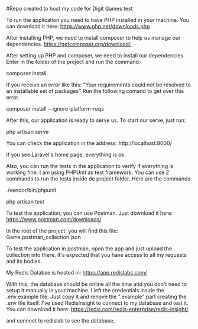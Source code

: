 #Repo created to host my code for Digit Games test

To run the application you need to have PHP installed in your machine. You can download it here:
https://www.php.net/downloads.php

After installing PHP, we need to install composer to help us manage our dependencies.
https://getcomposer.org/download/

After setting up PHP and composer, we need to install our dependencies
Enter in the folder of the project and run the command:

composer install

If you receive an error like this: "Your requirements could not be resolved to an installable set of packages" Run the following comand to get over this error.

composer install --ignore-platform-reqs

After this, our application is ready to serve us. To start our serve, just run:

php artisan serve

You can check the application in the address: http://localhost:8000/

If you see Laravel's home page, everything is ok.

Also, you can run the tests in the application to verify if everything is working fine.
I am using PHPUnit as test framework. You can use 2 commands to run the tests inside de project folder. Here are the commands:

./vendor/bin/phpunit

php artisan test

To test the application, you can use Postman. Just download it here:
https://www.postman.com/downloads/

In the root of the project, you will find this file:
Game.postman_collection.json

To test the application in postman, open the app and just upload the collection into there.
It's expected that you have access to all my requests and its bodies.

My Redis Databse is hosted in:
https://app.redislabs.com/

With this, the database should be online all the time and you don't need to setup it manually in your machine.
I left the credentials inside the .env.example file.
Just copy it and renove the ".example" part creating the .env file itself.
I've used RedisInsight to connect to my database and test it.
You can download it here:
https://redis.com/redis-enterprise/redis-insight/

and connect to redislab to see the database.
